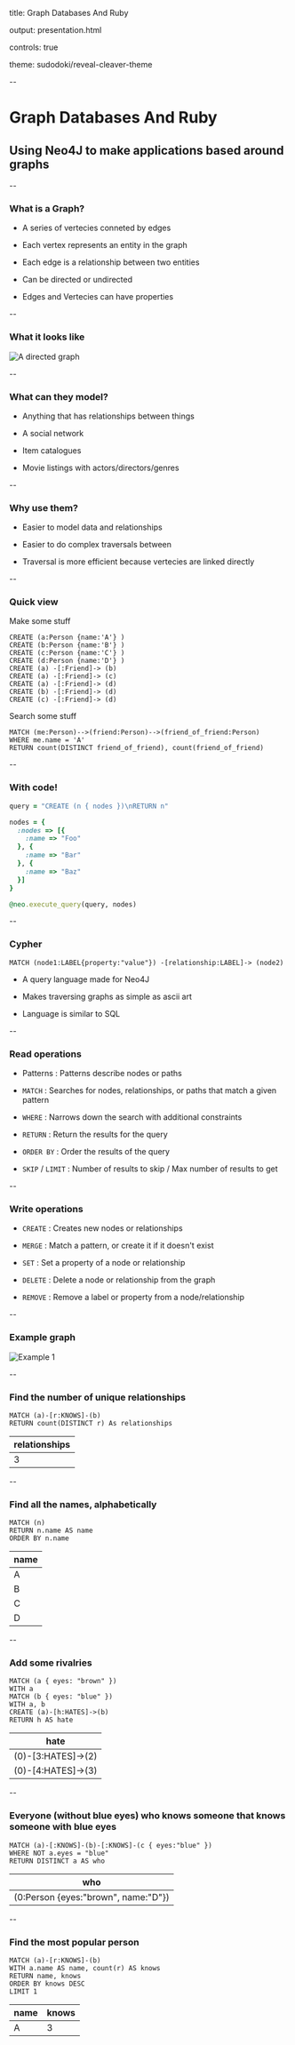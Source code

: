 title: Graph Databases And Ruby

output: presentation.html

controls: true

theme: sudodoki/reveal-cleaver-theme

--

# Graph Databases And Ruby

## Using Neo4J to make applications based around graphs

--

### What is a Graph?

-	A series of vertecies conneted by edges

-	Each vertex represents an entity in the graph

-	Each edge is a relationship between two entities

-	Can be directed or undirected

-	Edges and Vertecies can have properties

--

### What it looks like

![A directed graph](images/directed_graph.png)

--

### What can they model?

-	Anything that has relationships between things

-	A social network

-	Item catalogues

-	Movie listings with actors/directors/genres

--

### Why use them?

-	Easier to model data and relationships

-	Easier to do complex traversals between

-	Traversal is more efficient because vertecies are linked directly

--

### Quick view

Make some stuff

```
CREATE (a:Person {name:'A'} )
CREATE (b:Person {name:'B'} )
CREATE (c:Person {name:'C'} )
CREATE (d:Person {name:'D'} )
CREATE (a) -[:Friend]-> (b)
CREATE (a) -[:Friend]-> (c)
CREATE (a) -[:Friend]-> (d)
CREATE (b) -[:Friend]-> (d)
CREATE (c) -[:Friend]-> (d)
```

Search some stuff

```
MATCH (me:Person)-->(friend:Person)-->(friend_of_friend:Person)
WHERE me.name = 'A'
RETURN count(DISTINCT friend_of_friend), count(friend_of_friend)
```

--

### With code!

```ruby
query = "CREATE (n { nodes })\nRETURN n"

nodes = {
  :nodes => [{
    :name => "Foo"
  }, {
    :name => "Bar"
  }, {
    :name => "Baz"
  }]
}

@neo.execute_query(query, nodes)
```

--

### Cypher

```
MATCH (node1:LABEL{property:"value"}) -[relationship:LABEL]-> (node2)
```

-	A query language made for Neo4J

-	Makes traversing graphs as simple as ascii art

-	Language is similar to SQL

--

### Read operations

-	Patterns : Patterns describe nodes or paths

-	`MATCH` : Searches for nodes, relationships, or paths that match a given pattern

-	`WHERE` : Narrows down the search with additional constraints

- `RETURN` : Return the results for the query

- `ORDER BY` : Order the results of the query

- `SKIP` / `LIMIT` : Number of results to skip / Max number of results to get

--

### Write operations

- `CREATE` : Creates new nodes or relationships

- `MERGE` : Match a pattern, or create it if it doesn't exist

- `SET` : Set a property of a node or relationship

- `DELETE` : Delete a node or relationship from the graph

- `REMOVE` : Remove a label or property from a node/relationship

--

### Example graph

![Example 1](images/example1.svg)

--

### Find the number of unique relationships

```
MATCH (a)-[r:KNOWS]-(b)
RETURN count(DISTINCT r) As relationships
```
|relationships|
|---|
|3|

--

### Find all the names, alphabetically

```
MATCH (n)
RETURN n.name AS name
ORDER BY n.name
```
|name|
|----|
|A|
|B|
|C|
|D|

--

### Add some rivalries

```
MATCH (a { eyes: "brown" })
WITH a
MATCH (b { eyes: "blue" })
WITH a, b
CREATE (a)-[h:HATES]->(b)
RETURN h AS hate
```
|hate|
|----|
|(0)-[3:HATES]->(2)|
|(0)-[4:HATES]->(3)|

--

### Everyone (without blue eyes) who knows someone that knows someone with blue eyes

```
MATCH (a)-[:KNOWS]-(b)-[:KNOWS]-(c { eyes:"blue" })
WHERE NOT a.eyes = "blue"
RETURN DISTINCT a AS who
```

|who|
|---|
|(0:Person {eyes:"brown", name:"D"})|

--

### Find the most popular person

```
MATCH (a)-[r:KNOWS]-(b)
WITH a.name AS name, count(r) AS knows
RETURN name, knows
ORDER BY knows DESC
LIMIT 1
```

|name|knows|
|---|---|
|A|3|
